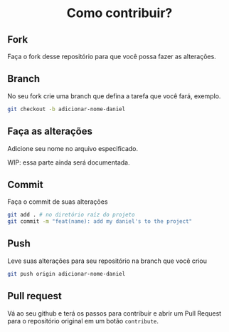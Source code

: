 # <h1 align="center">Como contribuir?</h1>

## Fork

Faça o fork desse repositório para que você possa fazer as alterações.

## Branch

No seu fork crie uma branch que defina a tarefa que você fará, exemplo.

```sh
git checkout -b adicionar-nome-daniel
```

## Faça as alterações

Adicione seu nome no arquivo especificado.

WIP: essa parte ainda será documentada.

## Commit

Faça o commit de suas alterações

```sh
git add . # no diretório raíz do projeto
git commit -m "feat(name): add my daniel's to the project"
```

## Push

Leve suas alterações para seu repositório na branch que você criou

```sh
git push origin adicionar-nome-daniel
```

## Pull request

Vá ao seu github e terá os passos para contribuir e abrir um Pull Request para o repositório original em um botão `contribute`.
